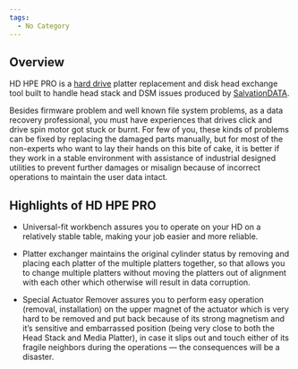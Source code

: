 ```yaml
---
tags:
  - No Category
---
```

## Overview

HD HPE PRO is a [hard drive](hard_drive.md) platter replacement
and disk head exchange tool built to handle head stack and DSM issues
produced by [SalvationDATA](salvationdata.md).

Besides firmware problem and well known file system problems, as a data
recovery professional, you must have experiences that drives click and
drive spin motor got stuck or burnt. For few of you, these kinds of
problems can be fixed by replacing the damaged parts manually, but for
most of the non-experts who want to lay their hands on this bite of
cake, it is better if they work in a stable environment with assistance
of industrial designed utilities to prevent further damages or misalign
because of incorrect operations to maintain the user data intact.

## Highlights of HD HPE PRO

- Universal-fit workbench assures you to operate on your HD on a
  relatively stable table, making your job easier and more reliable.

<!-- -->

- Platter exchanger maintains the original cylinder status by removing
  and placing each platter of the multiple platters together, so that
  allows you to change multiple platters without moving the platters out
  of alignment with each other which otherwise will result in data
  corruption.

<!-- -->

- Special Actuator Remover assures you to perform easy operation
  (removal, installation) on the upper magnet of the actuator which is
  very hard to be removed and put back because of its strong magnetism
  and it’s sensitive and embarrassed position (being very close to both
  the Head Stack and Media Platter), in case it slips out and touch
  either of its fragile neighbors during the operations — the
  consequences will be a disaster.